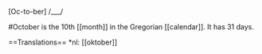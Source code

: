 [Oc-to-ber] /___/

#October is the 10th [[month]] in the Gregorian [[calendar]]. It has 31 days.

==Translations==
*nl: [[oktober]]